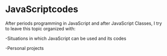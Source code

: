 # JavaScriptcodes
After periods programming in JavaScript and after JavaScript Classes, I try to leave this topic organized with: 
 




-Situations in which JavaScript can be used and its codes  

-Personal projects
